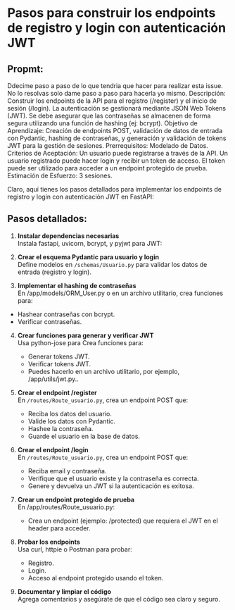 # Pasos para construir los endpoints de registro y login con autenticación JWT

## Propmt:
Ddecime paso a paso de lo que tendria que hacer para realizar esta issue. No lo resolvas solo dame paso a paso para hacerla yo mismo. 
    Descripción: Construir los endpoints de la API para el registro (/register) y el inicio de sesión (/login). La autenticación se gestionará mediante JSON Web Tokens (JWT). Se debe asegurar que las contraseñas se almacenen de forma segura utilizando una función de hashing (ej: bcrypt).
    Objetivo de Aprendizaje: Creación de endpoints POST, validación de datos de entrada con Pydantic, hashing de contraseñas, y generación y validación de tokens JWT para la gestión de sesiones.
    Prerrequisitos: Modelado de Datos.
    Criterios de Aceptación: Un usuario puede registrarse a través de la API. Un usuario registrado puede hacer login y recibir un token de acceso. El token puede ser utilizado para acceder a un endpoint protegido de prueba.
    Estimación de Esfuerzo: 3 sesiones.

Claro, aquí tienes los pasos detallados para implementar los endpoints de registro y login con autenticación JWT en FastAPI:

## Pasos detallados:

1. **Instalar dependencias necesarias**  
   Instala fastapi, uvicorn, bcrypt, y pyjwt para JWT:

2. **Crear el esquema Pydantic para usuario y login**  
   Define modelos en `/schemas/Usuario.py` para validar los datos de entrada (registro y login).

3. **Implementar el hashing de contraseñas**  
   En /app/models/ORM_User.py o en un archivo utilitario, crea funciones para:
 - Hashear contraseñas con bcrypt.
 - Verificar contraseñas.


4. **Crear funciones para generar y verificar JWT**  
   Usa python-jose para Crea funciones para:
   - Generar tokens JWT.
   - Verificar tokens JWT.
   - Puedes hacerlo en un archivo utilitario, por ejemplo, /app/utils/jwt.py..

5. **Crear el endpoint /register**  
   En `/routes/Route_usuario.py`, crea un endpoint POST que:  
   - Reciba los datos del usuario.  
   - Valide los datos con Pydantic.  
   - Hashee la contraseña.  
   - Guarde el usuario en la base de datos.

6. **Crear el endpoint /login**  
   En `/routes/Route_usuario.py`, crea un endpoint POST que:  
   - Reciba email y contraseña.  
   - Verifique que el usuario existe y la contraseña es correcta.  
   - Genere y devuelva un JWT si la autenticación es exitosa.
7. **Crear un endpoint protegido de prueba**  
   En /app/routes/Route_usuario.py:
    - Crea un endpoint (ejemplo: /protected) que requiera el JWT en el header para acceder.
8. **Probar los endpoints**  
   Usa curl, httpie o Postman para probar:
   - Registro.
   - Login.
   - Acceso al endpoint protegido usando el token.
9. **Documentar y limpiar el código**  
   Agrega comentarios y asegúrate de que el código sea claro y seguro.

